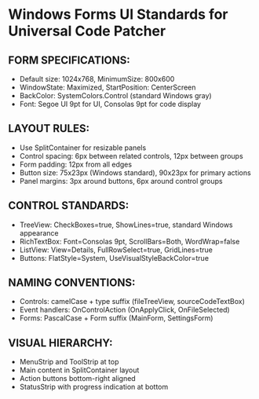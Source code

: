 # Windows Forms UI Standards for Universal Code Patcher

## FORM SPECIFICATIONS:
- Default size: 1024x768, MinimumSize: 800x600
- WindowState: Maximized, StartPosition: CenterScreen  
- BackColor: SystemColors.Control (standard Windows gray)
- Font: Segoe UI 9pt for UI, Consolas 9pt for code display

## LAYOUT RULES:
- Use SplitContainer for resizable panels
- Control spacing: 6px between related controls, 12px between groups
- Form padding: 12px from all edges
- Button size: 75x23px (Windows standard), 90x23px for primary actions
- Panel margins: 3px around buttons, 6px around control groups

## CONTROL STANDARDS:
- TreeView: CheckBoxes=true, ShowLines=true, standard Windows appearance
- RichTextBox: Font=Consolas 9pt, ScrollBars=Both, WordWrap=false
- ListView: View=Details, FullRowSelect=true, GridLines=true
- Buttons: FlatStyle=System, UseVisualStyleBackColor=true

## NAMING CONVENTIONS:
- Controls: camelCase + type suffix (fileTreeView, sourceCodeTextBox)
- Event handlers: OnControlAction (OnApplyClick, OnFileSelected)
- Forms: PascalCase + Form suffix (MainForm, SettingsForm)

## VISUAL HIERARCHY:
- MenuStrip and ToolStrip at top
- Main content in SplitContainer layout
- Action buttons bottom-right aligned
- StatusStrip with progress indication at bottom
